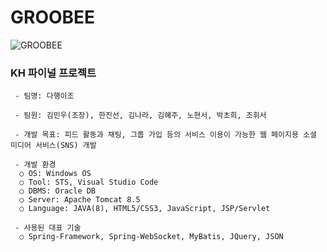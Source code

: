 # GROOBEE
![GROOBEE](/src/main/webapp/resources/icons/logo.png) 
### KH 파이널 프로젝트
     
     - 팀명: 다행이조
     
     - 팀원: 김민우(조장), 한진선, 김나라, 김혜주, 노현서, 박초희, 조휘서
     
     - 개발 목표: 피드 활동과 채팅, 그룹 가입 등의 서비스 이용이 가능한 웹 페이지용 소셜 미디어 서비스(SNS) 개발
     
     - 개발 환경
      ○ OS: Windows OS
      ○ Tool: STS, Visual Studio Code
      ○ DBMS: Oracle DB
      ○ Server: Apache Tomcat 8.5
      ○ Language: JAVA(8), HTML5/CSS3, JavaScript, JSP/Servlet

     - 사용된 대표 기술
      ○ Spring-Framework, Spring-WebSocket, MyBatis, JQuery, JSON 
     
  
